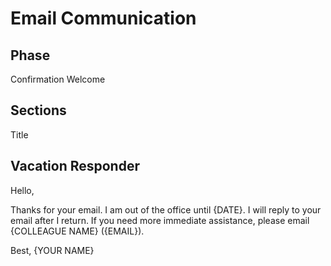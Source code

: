 Email Communication
===================

Phase
-----

Confirmation
Welcome

Sections
--------

Title

Vacation Responder
------------------

Hello,

Thanks for your email. I am out of the office until {DATE}. I will reply to your email after I return.
If you need more immediate assistance, please email {COLLEAGUE NAME} ({EMAIL}).

Best,
{YOUR NAME}


